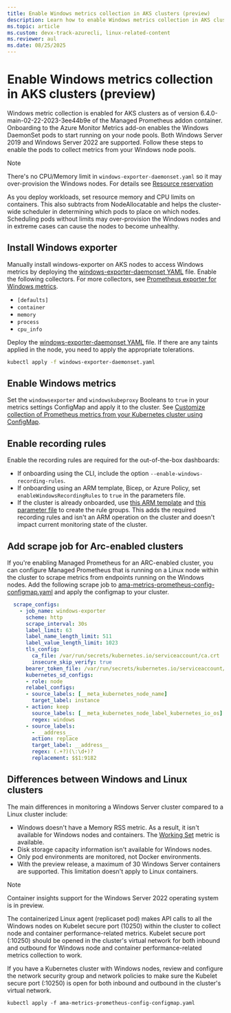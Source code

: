 ```yaml
---
title: Enable Windows metrics collection in AKS clusters (preview)
description: Learn how to enable Windows metrics collection in AKS clusters (preview).
ms.topic: article
ms.custom: devx-track-azurecli, linux-related-content
ms.reviewer: aul
ms.date: 08/25/2025
---
```



# Enable Windows metrics collection in AKS clusters (preview)

Windows metric collection is enabled for AKS clusters as of version 6.4.0-main-02-22-2023-3ee44b9e of the Managed Prometheus addon container. Onboarding to the Azure Monitor Metrics add-on enables the Windows DaemonSet pods to start running on your node pools. Both Windows Server 2019 and Windows Server 2022 are supported. Follow these steps to enable the pods to collect metrics from your Windows node pools.

> [!NOTE]
> There's no CPU/Memory limit in `windows-exporter-daemonset.yaml` so it may over-provision the Windows nodes. For details see [Resource reservation](https://kubernetes.io/docs/concepts/configuration/windows-resource-management/#resource-reservation)
>   
> As you deploy workloads, set resource memory and CPU limits on containers. This also subtracts from NodeAllocatable and helps the cluster-wide scheduler in determining which pods to place on which nodes.
> Scheduling pods without limits may over-provision the Windows nodes and in extreme cases can cause the nodes to become unhealthy.

## Install Windows exporter

Manually install windows-exporter on AKS nodes to access Windows metrics by deploying the [windows-exporter-daemonset YAML](https://github.com/prometheus-community/windows_exporter/blob/master/kubernetes/windows-exporter-daemonset.yaml) file. Enable the following collectors. For more collectors, see [Prometheus exporter for Windows metrics](https://github.com/prometheus-community/windows_exporter#windows_exporter).

   * `[defaults]`
   * `container`
   * `memory`
   * `process`
   * `cpu_info`
   
 
Deploy the [windows-exporter-daemonset YAML](https://github.com/prometheus-community/windows_exporter/blob/master/kubernetes/windows-exporter-daemonset.yaml) file. If there are any taints applied in the node, you need to apply the appropriate tolerations.

  ```bash
kubectl apply -f windows-exporter-daemonset.yaml
  ```
## Enable Windows metrics
Set the `windowsexporter` and `windowskubeproxy` Booleans to `true` in your metrics settings ConfigMap and apply it to the cluster. See [Customize collection of Prometheus metrics from your Kubernetes cluster using ConfigMap](./prometheus-metrics-scrape-configuration.md).

## Enable recording rules

Enable the recording rules are required for the out-of-the-box dashboards:

 * If onboarding using the CLI, include the option `--enable-windows-recording-rules`.
 * If onboarding using an ARM template, Bicep, or Azure Policy, set `enableWindowsRecordingRules` to `true` in the parameters file.
 * If the cluster is already onboarded, use [this ARM template](https://github.com/Azure/prometheus-collector/blob/main/AddonArmTemplate/WindowsRecordingRuleGroupTemplate/WindowsRecordingRules.json) and [this parameter file](https://github.com/Azure/prometheus-collector/blob/main/AddonArmTemplate/WindowsRecordingRuleGroupTemplate/WindowsRecordingRulesParameters.json) to create the rule groups. This adds the required recording rules and isn't an ARM operation on the cluster and doesn't impact current monitoring state of the cluster.

## Add scrape job for Arc-enabled clusters

If you're enabling Managed Prometheus for an ARC-enabled cluster, you can configure Managed Prometheus that is running on a Linux node within the cluster to scrape metrics from endpoints running on the Windows nodes. Add the following scrape job to [ama-metrics-prometheus-config-configmap.yaml](https://aka.ms/ama-metrics-prometheus-config-configmap) and apply the configmap to your cluster.

```yaml
  scrape_configs:
    - job_name: windows-exporter
      scheme: http
      scrape_interval: 30s
      label_limit: 63
      label_name_length_limit: 511
      label_value_length_limit: 1023
      tls_config:
        ca_file: /var/run/secrets/kubernetes.io/serviceaccount/ca.crt
        insecure_skip_verify: true
      bearer_token_file: /var/run/secrets/kubernetes.io/serviceaccount/token
      kubernetes_sd_configs:
      - role: node
      relabel_configs:
      - source_labels: [__meta_kubernetes_node_name]
        target_label: instance
      - action: keep
        source_labels: [__meta_kubernetes_node_label_kubernetes_io_os]
        regex: windows
      - source_labels:
        - __address__
        action: replace
        target_label: __address__
        regex: (.+?)(\:\d+)?
        replacement: $$1:9182
```

## Differences between Windows and Linux clusters

The main differences in monitoring a Windows Server cluster compared to a Linux cluster include:

- Windows doesn't have a Memory RSS metric. As a result, it isn't available for Windows nodes and containers. The [Working Set](/windows/win32/memory/working-set) metric is available.
- Disk storage capacity information isn't available for Windows nodes.
- Only pod environments are monitored, not Docker environments.
- With the preview release, a maximum of 30 Windows Server containers are supported. This limitation doesn't apply to Linux containers.

>[!NOTE]
> Container insights support for the Windows Server 2022 operating system is in preview.


The containerized Linux agent (replicaset pod) makes API calls to all the Windows nodes on Kubelet secure port (10250) within the cluster to collect node and container performance-related metrics. Kubelet secure port (:10250) should be opened in the cluster's virtual network for both inbound and outbound for Windows node and container performance-related metrics collection to work.

If you have a Kubernetes cluster with Windows nodes, review and configure the network security group and network policies to make sure the Kubelet secure port (:10250) is open for both inbound and outbound in the cluster's virtual network.

```AzureCLI
kubectl apply -f ama-metrics-prometheus-config-configmap.yaml
```